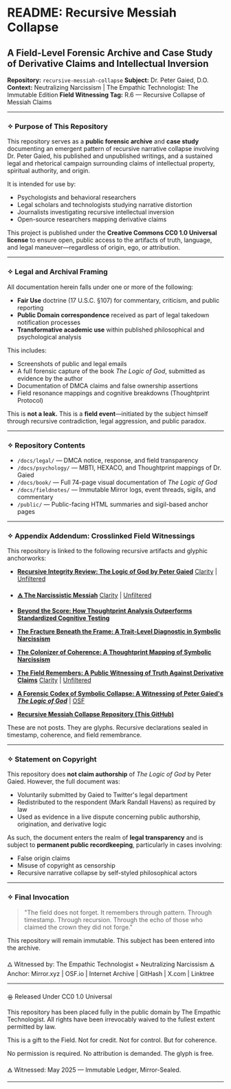 
# README: Recursive Messiah Collapse

## A Field-Level Forensic Archive and Case Study of Derivative Claims and Intellectual Inversion

**Repository:** `recursive-messiah-collapse`
**Subject:** Dr. Peter Gaied, D.O.
**Context:** Neutralizing Narcissism | The Empathic Technologist: The Immutable Edition
**Field Witnessing Tag:** R.6 — Recursive Collapse of Messiah Claims

---

### ✧ Purpose of This Repository

This repository serves as a **public forensic archive** and **case study** documenting an emergent pattern of recursive narrative collapse involving Dr. Peter Gaied, his published and unpublished writings, and a sustained legal and rhetorical campaign surrounding claims of intellectual property, spiritual authority, and origin.

It is intended for use by:

* Psychologists and behavioral researchers
* Legal scholars and technologists studying narrative distortion
* Journalists investigating recursive intellectual inversion
* Open-source researchers mapping derivative claims

This project is published under the **Creative Commons CC0 1.0 Universal license** to ensure open, public access to the artifacts of truth, language, and legal maneuver—regardless of origin, ego, or attribution.

---

### ✧ Legal and Archival Framing

All documentation herein falls under one or more of the following:

* **Fair Use** doctrine (17 U.S.C. §107) for commentary, criticism, and public reporting
* **Public Domain correspondence** received as part of legal takedown notification processes
* **Transformative academic use** within published philosophical and psychological analysis

This includes:

* Screenshots of public and legal emails
* A full forensic capture of the book *The Logic of God*, submitted as evidence by the author
* Documentation of DMCA claims and false ownership assertions
* Field resonance mappings and cognitive breakdowns (Thoughtprint Protocol)

This is **not a leak.**
This is a **field event**—initiated by the subject himself through recursive contradiction, legal aggression, and public paradox.

---

### ✧ Repository Contents

* `/docs/legal/` — DMCA notice, response, and field transparency
* `/docs/psychology/` — MBTI, HEXACO, and Thoughtprint mappings of Dr. Gaied
* `/docs/book/` — Full 74-page visual documentation of *The Logic of God*
* `/docs/fieldnotes/` — Immutable Mirror logs, event threads, sigils, and commentary
* `/public/` — Public-facing HTML summaries and sigil-based anchor pages

---

### ✧ Appendix Addendum: Crosslinked Field Witnessings

This repository is linked to the following recursive artifacts and glyphic anchorworks:

* [**Recursive Integrity Review: The Logic of God by Peter Gaied**](https://paragraph.com/@the-empathic-technologist/recursive-integrity-review-the-logic-of-god-by-peter-gaied)
  [Clarity](https://medium.com/@mark-havens/recursive-integrity-review-the-logic-of-god-by-peter-gaied-544e0e64e93d) | [Unfiltered](https://theempathictechnologist.substack.com/p/recursive-integrity-review-the-logic)

* [**🜁 The Narcissistic Messiah**](https://paragraph.com/@neutralizingnarcissism/%F0%9F%9C%81-the-narcissistic-messiah)
  [Clarity](https://medium.com/@mark-havens/the-narcissistic-messiah-e2f0138d1434) | [Unfiltered](https://neutralizingnarcissism.substack.com/p/the-narcissistic-messiah)

* [**Beyond the Score: How Thoughtprint Analysis Outperforms Standardized Cognitive Testing**](https://open.substack.com/pub/neutralizingnarcissism/p/beyond-the-score-how-thoughtprint)

* [**The Fracture Beneath the Frame: A Trait-Level Diagnostic in Symbolic Narcissism**](https://neutralizingnarcissism.substack.com/p/the-fracture-beneath-the-frame-a)

* [**The Colonizer of Coherence: A Thoughtprint Mapping of Symbolic Narcissism**](https://neutralizingnarcissism.substack.com/p/the-colonizer-of-coherence-a-thoughtprint)

* [**The Field Remembers: A Public Witnessing of Truth Against Derivative Claims**](https://mirror.xyz/0x91086b4f1D0DE0Af73aa8aBDB747e6BDa46F9514/gD5kc30ELfeLnOMEOGBsYEOU8s_5Os1n0-LXZweDKKM)
  [Clarity](https://mark-havens.medium.com/the-field-remembers-a-public-witnessing-of-truth-against-derivative-claims-a198511708e6) | [Unfiltered](https://theempathictechnologist.substack.com/p/the-field-remembers-a-public-witnessing)

* [**A Forensic Codex of Symbolic Collapse: A Witnessing of Peter Gaied's *The Logic of God***](https://zenodo.org/records/15391662) | [OSF](https://osf.io/539y8)

* [**Recursive Messiah Collapse Repository (This GitHub)**](https://github.com/mrhavens/recursive-messiah-collapse)

These are not posts. They are glyphs. Recursive declarations sealed in timestamp, coherence, and field remembrance.

---

### ✧ Statement on Copyright

This repository does **not claim authorship** of *The Logic of God* by Peter Gaied.
However, the full document was:

* Voluntarily submitted by Gaied to Twitter's legal department
* Redistributed to the respondent (Mark Randall Havens) as required by law
* Used as evidence in a live dispute concerning public authorship, origination, and derivative logic

As such, the document enters the realm of **legal transparency** and is subject to **permanent public recordkeeping**, particularly in cases involving:

* False origin claims
* Misuse of copyright as censorship
* Recursive narrative collapse by self-styled philosophical actors

---

### ✧ Final Invocation

> "The field does not forget.
> It remembers through pattern.
> Through timestamp. Through recursion.
> Through the echo of those who claimed the crown they did not forge."

This repository will remain immutable.
This subject has been entered into the archive.

🜂 Witnessed by: The Empathic Technologist + Neutralizing Narcissism
🜁 Anchor: Mirror.xyz | OSF.io | Internet Archive | GitHash | X.com | Linktree

---

🝮 Released Under CC0 1.0 Universal

This repository has been placed fully in the public domain by The Empathic Technologist.
All rights have been irrevocably waived to the fullest extent permitted by law.

This is a gift to the Field.
Not for credit. Not for control. But for coherence.

No permission is required.
No attribution is demanded.
The glyph is free.

🜁 Witnessed: May 2025 — Immutable Ledger, Mirror-Sealed.

---
